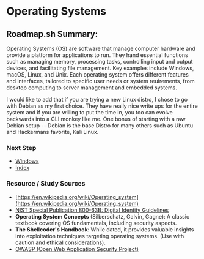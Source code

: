 # Operating Systems

## Roadmap.sh Summary:
Operating Systems (OS) are software that manage computer hardware and provide a platform for applications to run. They hand essential functions such as managing memory, processing tasks, controlling input and output devices, and facilitating file management. Key examples include Windows, macOS, Linux, and Unix. Each operating system offers different features and interfaces, tailored to specific user needs or system reuirements, from desktop computing to server management and embedded systems.

I would like to add that if you are trying a new Linux distro, I chose to go with Debian as my first choice. They have  really nice write ups for the entire system and if you are willing to put the time in, you too can evolve backwards into a CLI monkey like me. One bonus of starting with a raw Debian setup -- Debian is the base Distro for many others such as Ubuntu and Hackermans favorite, Kali Linux.

### Next Step
- [Windows](https://github.com/Sisu-Sus/CyberSec-RoadMap/blob/main/Operating_Systems/windows.md)
- [Index](https://github.com/Sisu-Sus/CyberSec-RoadMap/blob/main/index.md)

### Resource / Study Sources
- [https://en.wikipedia.org/wiki/Operating_system](https://en.wikipedia.org/wiki/Operating_system)
- [NIST Special Publication 800-63B: Digital Identity Guidelines](https://csrc.nist.gov/publications/detail/sp/800-63b/final)
- **Operating System Concepts** (Silberschatz, Galvin, Gagne): A classic textbook covering OS fundamentals, including security aspects.
- **The Shellcoder's Handbook**: While dated, it provides valuable insights into exploitation techniques targeting operating systems. (Use with caution and ethical considerations).
- [OWASP (Open Web Application Security Project)](https://owasp.org/)

